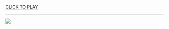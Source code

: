 
<a href="https://premium76.site?title=tornado_games_unblocked&ref=13M">CLICK TO PLAY</a></h3>
<hr>

<a href="https://premium76.site?title=tornado_games_unblocked&ref=13M"><img src="https://clearcache.store/games.png"></a>


